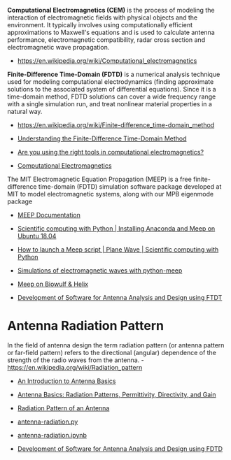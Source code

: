 **Computational Electromagnetics (CEM)**
is the process of modeling the interaction of electromagnetic fields with physical objects and the environment.
It typically involves using computationally efficient approximations to Maxwell's equations and is used to calculate antenna performance, electromagnetic compatibility, radar cross section and electromagnetic wave propagation.
* https://en.wikipedia.org/wiki/Computational_electromagnetics

**Finite-Difference Time-Domain (FDTD)**
is a numerical analysis technique used for modeling computational electrodynamics (finding approximate solutions to the associated system of differential equations). Since it is a time-domain method, FDTD solutions can cover a wide frequency range with a single simulation run, and treat nonlinear material properties in a natural way.
* https://en.wikipedia.org/wiki/Finite-difference_time-domain_method




* [Understanding the Finite-Difference Time-Domain Method](https://www.eecs.wsu.edu/~schneidj/ufdtd/ufdtd.pdf)

* [Are you using the right tools in computational electromagnetics?](https://onlinelibrary.wiley.com/doi/full/10.1002/eng2.12041)
* [Computational Electromagnetics](http://web.mst.edu/~jfan/slides/li2.pdf)

The MIT Electromagnetic Equation Propagation (MEEP) is a free finite-difference time-domain (FDTD)
simulation software package developed at MIT to model electromagnetic systems,
along with our MPB eigenmode package

* [MEEP Documentation](https://meep.readthedocs.io/en/latest/)

* [Scientific computing with Python | Installing Anaconda and Meep on Ubuntu 18.04](https://www.youtube.com/watch?v=pxIJTGiBdWs&app=desktop)
* [How to launch a Meep script | Plane Wave | Scientific computing with Python](https://www.youtube.com/watch?v=PIR2TeGOOMU&list=PL5wv8DjACiXZCBQGHL6ZfGU_YB4uFxPBy&index=6&t=0s)
* [Simulations of electromagnetic waves with python-meep](https://www.fzu.cz/~dominecf/meep/)
* [Meep on Biowulf & Helix](https://hpc.nih.gov/apps/Meep.html)

* [Development of Software for Antenna Analysis and Design using FTDT](https://fenix.tecnico.ulisboa.pt/downloadFile/395137440463/dissertacao.pdf)

# Antenna Radiation Pattern
In the field of antenna design the term radiation pattern
(or antenna pattern or far-field pattern)
refers to the directional (angular) dependence of the strength of the radio waves from the antenna. - https://en.wikipedia.org/wiki/Radiation_pattern

* [An Introduction to Antenna Basics](https://www.allaboutcircuits.com/technical-articles/an-introduction-to-antenna-basics/)
* [Antenna Basics: Radiation Patterns, Permittivity, Directivity, and Gain](https://www.allaboutcircuits.com/technical-articles/antenna-basics-field-radiation-patterns-permittivity-directivity-gain/)

* [Radiation Pattern of an Antenna](https://meep.readthedocs.io/en/latest/Scheme_Tutorials/Near_to_Far_Field_Spectra/#radiation-pattern-of-an-antenna)
* [antenna-radiation.py](https://github.com/NanoComp/meep/blob/master/python/examples/antenna-radiation.py)
* [antenna-radiation.ipynb](https://fossies.org/linux/meep/python/examples/antenna-radiation.ipynb)

* [Development of Software for Antenna Analysis and Design using FDTD]()
